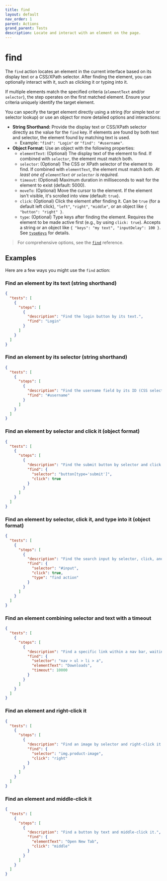 ```yaml
---
title: find
layout: default
nav_order: 1
parent: Actions
grand_parent: Tests
description: Locate and interact with an element on the page.
---
```


# find

The `find` action locates an element in the current interface based on its display text or a CSS/XPath selector. After finding the element, you can optionally interact with it, such as clicking it or typing into it.

If multiple elements match the specified criteria (`elementText` and/or `selector`), the step operates on the first matched element. Ensure your criteria uniquely identify the target element.

You can specify the target element directly using a string (for simple text or selector lookup) or use an object for more detailed options and interactions:

- **String Shorthand:** Provide the display text or CSS/XPath selector directly as the value for the `find` key. If elements are found by both text and selector, the element found by matching text is used.
  - Example: `"find": "Login"` or `"find": "#username"`.
- **Object Format:** Use an object with the following properties:
  - `elementText`: (Optional) The display text of the element to find. If combined with `selector`, the element must match both.
  - `selector`: (Optional) The CSS or XPath selector of the element to find. If combined with `elementText`, the element must match both. *At least one of `elementText` or `selector` is required.*
  - `timeout`: (Optional) Maximum duration in milliseconds to wait for the element to exist (default: 5000).
  - `moveTo`: (Optional) Move the cursor to the element. If the element isn't visible, it's scrolled into view (default: `true`).
  - `click`: (Optional) Click the element after finding it. Can be `true` (for a default left click), `"left"`, `"right"`, `"middle"`, or an object like `{ "button": "right" }`.
  - `type`: (Optional) Type keys after finding the element. Requires the element to be made active first (e.g., by using `click: true`). Accepts a string or an object like `{ "keys": "my text", "inputDelay": 100 }`. See [`typeKeys`](/docs/references/schemas/typeKeys) for details.

> For comprehensive options, see the [`find`](/docs/references/schemas/find) reference.

## Examples

Here are a few ways you might use the `find` action:

### Find an element by its text (string shorthand)

```json
{
  "tests": [
    {
      "steps": [
        {
          "description": "Find the login button by its text.",
          "find": "Login"
        }
      ]
    }
  ]
}
```

### Find an element by its selector (string shorthand)

```json
{
  "tests": [
    {
      "steps": [
        {
          "description": "Find the username field by its ID (CSS selector).",
          "find": "#username"
        }
      ]
    }
  ]
}
```

### Find an element by selector and click it (object format)

```json
{
  "tests": [
    {
      "steps": [
        {
          "description": "Find the submit button by selector and click it.",
          "find": {
            "selector": "button[type='submit']",
            "click": true
          }
        }
      ]
    }
  ]
}
```

### Find an element by selector, click it, and type into it (object format)

```json
{
  "tests": [
    {
      "steps": [
        {
          "description": "Find the search input by selector, click, and type.",
          "find": {
            "selector": "#input",
            "click": true,
            "type": "find action"
          }
        }
      ]
    }
  ]
}
```

### Find an element combining selector and text with a timeout

```json
{
  "tests": [
    {
      "steps": [
        {
          "description": "Find a specific link within a nav bar, waiting up to 10 seconds.",
          "find": {
            "selector": "nav > ul > li > a",
            "elementText": "Downloads",
            "timeout": 10000
          }
        }
      ]
    }
  ]
}
```

### Find an element and right-click it

```json
{
  "tests": [
    {
      "steps": [
        {
          "description": "Find an image by selector and right-click it.",
          "find": {
            "selector": "img.product-image",
            "click": "right"
          }
        }
      ]
    }
  ]
}
```

### Find an element and middle-click it

```json
{
  "tests": [
    {
      "steps": [
        {
          "description": "Find a button by text and middle-click it.",
          "find": {
            "elementText": "Open New Tab",
            "click": "middle"
          }
        }
      ]
    }
  ]
}
```
